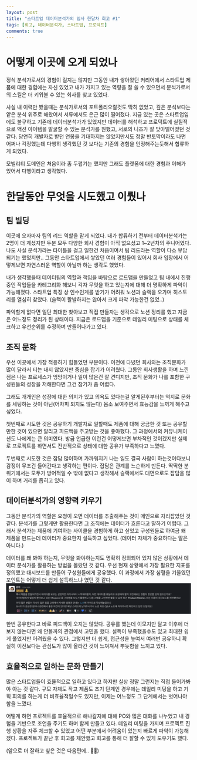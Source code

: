 ```yaml
---
layout: post
title: "스타트업 데이터분석가의 입사 한달차 회고 #1"
tags: [회고, 데이터분석가, 스타트업, 프로덕트]
comments: true
---
```

# 어떻게 이곳에 오게 되었나
정식 분석가로서의 경험이 길지는 않지만 그동안 내가 쌓아왔던 커리어에서 스타트업 제품에 대한 경험에는 자신 있었고 내가 가지고 있는 역량을 잘 쓸 수 있으면서 분석가로서의 스킬은 더 키워볼 수 있는 회사를 찾고 있었다.

사실 내 이력만 봤을때는 분석가로서의 포트폴리오랄것도 딱히 없었고, 깊은 분석보다는 얕은 분석 위주로 해왔어서 서류에서도 은근 많이 떨어졌다.
지금 있는 곳은 스타트업임에도 불구하고 기존에 데이터분석가가 있었지만 데이터를 해석하고 프로덕트에 실질적으로 액션 아이템을 발굴할 수 있는 분석가를 원했고, 서로의 니즈가 잘 맞아떨어졌던 것 같다. 당연히 개발자로 받던 연봉을 기대하지는 않았지만서도 정말 반토막이라도 나면 어쩌나 걱정했는데 다행히 생각했던 것 보다는 기존의 경험을 인정해주는듯해서 합류하게 되었다.

모빌리티 도메인은 처음이라 좀 두렵기는 했지만 그래도 플랫폼에 대한 경험과 이해가 있어서 다행이라고 생각했다.

# 한달동안 무엇을 시도했고 이뤘나
## 팀 빌딩
이곳에 오자마자 팀의 리드 역할을 맡게 되었다. 내가 합류하기 전부터 데이터분석가는 2명이 더 계셨지만 두분 모두 다양한 회사 경험이 아직 없으셨고 1~2년차의 주니어였다.
나도 사실 분석가라는 타이틀을 걸고 일한건 처음이여서 팀 리드라는 역할이 다소 부담되기는 했었지만.. 그동안 스타트업에서 쌓았던 여러 경험들이 있어서 회사 입장에서 어떻게보면 자연스러운 역할이 아닐까 하는 생각도 했었다.

내가 생각했을때 데이터팀의 역할과 책임을 바탕으로 로드맵을 만들었고 팀 내에서 진행중인 작업들을 카테고리화 해보니 각자 무엇을 하고 있는지에 대해 더 명확하게 파악이 가능해졌다.
스타트업 특징 상 인수인계를 받기가 어려워 노션과 슬랙을 오가며 히스토리를 열심히 찾았다. (슬랙이 활발하지는 않아서 크게 파악 가능한건 없었..)

파악할게 없다면 일단 최대한 찾아보고 직접 만들자는 생각으로 노션 정리를 했고 지금은 어느정도 정리가 된 상태이다.
지금은 로드맵을 기준으로 데일리 미팅으로 상태를 체크하고 우선순위를 수정하며 만들어나가고 있다.

## 조직 문화
우선 이곳에서 가장 적응하기 힘들었던 부분이다. 이전에 다녔던 회사와는 조직문화가 많이 달라서 티는 내지 않았지만 중심을 잡기가 어려웠다.
그동안 회사생활을 하며 느낀점은 나는 프로세스가 엉망이거나 일이 많은건 잘 견디지만, 조직 문화가 나를 포함한 구성원들의 성장을 저해한다면 그건 참기가 좀 어렵다.

그래도 개개인은 성장에 대한 의지가 있고 의욕도 있다는걸 알게된후부터는 억지로 문화를 세팅하는 것이 아닌(어차피 되지도 않는다) 몸소 보여주면서 효능감을 느끼게 해주고 싶었다.

첫번째로 시도한 것은 공유하기
개발자로 일할때도 제품에 대해 궁금한 것 또는 공유할만한 것이 있으면 알리고 피드백을 주고받는 것을 좋아했다. 그 과정에서의 커뮤니케이션도 나에게는 큰 의미였다.
방금 언급한 이런건 어떻게보면 부차적인 것이겠지만 실제로 프로젝트를 하면서도 전반적으로 상태에 대한 공유가 부족하다고 느꼈다.

두번째로 시도한 것은 잡담 많이하며 가까워지기
나는 일도 결국 사람이 하는것이다보니 감정이 무조건 들어간다고 생각하는 편이다. 잡담은 관계를 느슨하게 만든다. 딱딱한 분위기에서는 모두가 방어적일 수 밖에 없다고 생각해서 슬랙에서도 대면으로도 잡담을 많이 하며 거리를 좁히고 있다.

## 데이터분석가의 영향력 키우기
그동안 분석가의 역할은 요청이 오면 데이터를 추출해주는 것이 메인으로 자리잡았던 것 같다. 분석가를 그렇게만 활용한다면 그 조직에는 데이터가 흐른다고 말하기 어렵다.
그래서 분석가는 제품에 기여하는 사이클을 경험하게 하고 싶었고 구성원들로 하여금 왜 제품을 만드는데 데이터가 중요한지 설득하고 싶었다. (데이터 자체가 중요하다는 말은 아니다.)

데이터를 왜 봐야 하는지, 무엇을 봐야하는지도 명확히 정의되어 있지 않은 상황에서 데이터 분석가를 활용하는 방법을 몰랐던 것 같다.
우선 현재 상황에서 가장 필요한 지표를 정의했고 대시보드를 만들어 구성원들에게 공유했다. 이 과정에서 가장 심혈을 기울였던 포인트는 어떻게 더 쉽게 설득하느냐 였던 것 같다.
![mixpanel](../images/mixpanel.png)

한번 공유한다고 바로 피드백이 오지는 않았다. 공유를 했는데 이모지만 달고 이후에 더 보지 않는다면 왜 안볼까의 관점에서 고민을 했다.
설득이 부족했을수도 있고 최대한 쉽게 풀었지만 어려웠을 수 있다. 그렇지만 더 쉽게, 접근성을 높여서 여러번 공유하니 확실히 이전보다는 관심도가 많이 올라간 것이 느껴져서 뿌듯함을 느끼고 있다.

## 효율적으로 일하는 문화 만들기
많은 스타트업들이 효율적으로 일하고 있다고 하지만 실상 정말 그런지는 직접 들어가봐야 아는 것 같다. 
규모 자체도 작고 제품도 초기 단계인 경우에는 데일리 미팅을 하고 기획 회의를 하는게 더 비효율적일수도 있지만, 이제는 어느정도 그 단계에서는 벗어나야 함을 느꼈다.

어떻게 하면 프로젝트를 효율적으로 해나갈지에 대해 PO와 많은 대화를 나누었고 내 경험을 기반으로 조언을 주기도 하며 함께 만들고 있다.
데일리 미팅을 가지며 프로젝트 진행 상황을 자주 체크할 수 있었고 어떤 부분에서 어려움이 있는지 빠르게 파악이 가능해졌다.
프로젝트가 끝난 후 회고를 제안했고 회고를 통해 더 잘할 수 있게 도우기도 했다.


(앞으로 더 잘하고 싶은 것은 다음편에.. 👋🏼)
<!-- 1. 매니징
2. 설득하기
3. 마음의 여유 가지기 (이거 분석해서 인사이트를 빨리 내야한다는 생각에서 벗어나기) -->